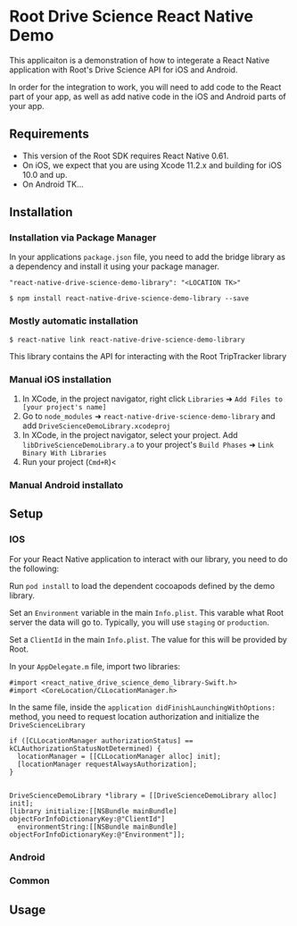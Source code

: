 # Root Drive Science React Native Demo

This applicaiton is a demonstration of how to integerate a React Native
application with Root's Drive Science API for iOS and Android.

In order for the integration to work, you will need to add code to
the React part of your app, as well as add native code in the iOS and
Android parts of your app.

## Requirements

* This version of the Root SDK requires React Native 0.61.
* On iOS, we expect that you are using Xcode 11.2.x and building for
  iOS 10.0 and up.
* On Android TK...

## Installation

### Installation via Package Manager

In your applications `package.json` file, you need to add the bridge
library as a dependency and install it using your package manager.

```
"react-native-drive-science-demo-library": "<LOCATION TK>"
```

`$ npm install react-native-drive-science-demo-library --save`

### Mostly automatic installation

`$ react-native link react-native-drive-science-demo-library`

This library contains the API for interacting with the Root TripTracker library

### Manual iOS installation

1. In XCode, in the project navigator, right click `Libraries` ➜ `Add Files to [your project's name]`
2. Go to `node_modules` ➜ `react-native-drive-science-demo-library` and add `DriveScienceDemoLibrary.xcodeproj`
3. In XCode, in the project navigator, select your project. Add `libDriveScienceDemoLibrary.a` to your project's `Build Phases` ➜ `Link Binary With Libraries`
4. Run your project (`Cmd+R`)<

### Manual Android installato

## Setup

### IOS

For your React Native application to interact with our library, you need to do
the following:

Run `pod install` to load the dependent cocoapods defined by the demo library.

Set an `Environment` variable in the main `Info.plist`. This varable
what Root server the data will go to. Typically, you will use `staging` or
`production`.

Set a `ClientId` in the main `Info.plist`. The value for this will be provided
by Root.

In your `AppDelegate.m` file, import two libraries:

```
#import <react_native_drive_science_demo_library-Swift.h>
#import <CoreLocation/CLLocationManager.h>
```

In the same file, inside the `application didFinishLaunchingWithOptions:`
method, you need to request location authorization and initialize the
`DriveScienceLibrary`

```
if ([CLLocationManager authorizationStatus] == kCLAuthorizationStatusNotDetermined) {
  locationManager = [[CLLocationManager alloc] init];
  [locationManager requestAlwaysAuthorization];
}


DriveScienceDemoLibrary *library = [[DriveScienceDemoLibrary alloc] init];
[library initialize:[[NSBundle mainBundle] objectForInfoDictionaryKey:@"ClientId"]
  environmentString:[[NSBundle mainBundle] objectForInfoDictionaryKey:@"Environment"]];
```


### Android


### Common

## Usage


